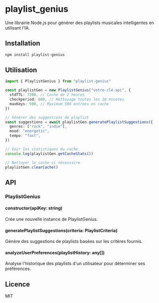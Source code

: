 # playlist_genius

Une librairie Node.js pour générer des playlists musicales intelligentes en utilisant l'IA.

## Installation

```bash
npm install playlist-genius
```

## Utilisation

```typescript
import { PlaylistGenius } from "playlist-genius"

const playlistGen = new PlaylistGenius("votre-clé-api", {
  stdTTL: 7200, // Cache de 2 heures
  checkperiod: 600, // Nettoyage toutes les 10 minutes
  maxKeys: 500, // Maximum 500 entrées en cache
})

// Générer des suggestions de playlist
const suggestions = await playlistGen.generatePlaylistSuggestions({
  genres: ["rock", "indie"],
  mood: "energetic",
  tempo: "fast",
})

// Voir les statistiques du cache
console.log(playlistGen.getCacheStats())

// Nettoyer le cache si nécessaire
playlistGen.clearCache()
```

## API

### PlaylistGenius

#### constructor(apiKey: string)

Crée une nouvelle instance de PlaylistGenius.

#### generatePlaylistSuggestions(criteria: PlaylistCriteria)

Génère des suggestions de playlists basées sur les critères fournis.

#### analyzeUserPreferences(playlistHistory: any[])

Analyse l'historique des playlists d'un utilisateur pour déterminer ses préférences.

## Licence

MIT
